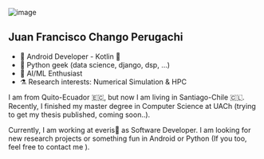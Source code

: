 
![image](https://jnfran92.com/assets/img/photo_min.png)

## Juan Francisco Chango Perugachi

- 📱 Android Developer - Kotlin 💙
- 🐍 Python geek (data science, django, dsp, ...)
- 🤖 AI/ML Enthusiast
- ⚗️ Research interests: Numerical Simulation & HPC

I am from Quito-Ecuador 🇪🇨, but now I am living in Santiago-Chile 🇨🇱. Recently, I finished my master degree in Computer Science at UACh (trying to get my thesis published, coming soon..).

Currently, I am working at everis💚 as Software Developer. I am looking for new research projects or something fun in Android or Python (If you too, feel free to contact me ). 
